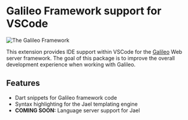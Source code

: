 # Galileo Framework support for VSCode
![The Galileo Framework](https://galileo-dart.github.io/assets/images/logo.png)

This extension provides IDE support within VSCode for the
[Galileo](https://galileo-dart.github.io)
Web server framework. The goal of this package is to improve
the overall development experience when working with Galileo.

## Features

- Dart snippets for Galileo framework code
- Syntax highlighting for the Jael templating engine
- **COMING SOON:** Language server support for Jael
